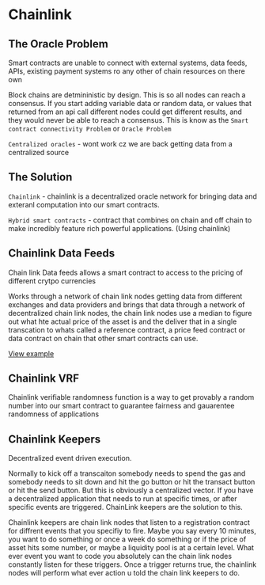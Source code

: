 # Chainlink

## The Oracle Problem

Smart contracts are unable to connect with external systems, data feeds, APIs, existing payment systems ro any other of chain resources on there own

Block chains are detmininistic by design. This is so all nodes can reach a consensus. If you start adding variable data or random data, or values that returned from an api call different nodes could get different results, and they would never be able to reach a consensus. This is know as the `Smart contract connectivity Problem` or `Oracle Problem`

`Centralized oracles` - wont work cz we are back getting data from a centralized source

## The Solution

`Chainlink` - chainlink is a decentralized oracle network for bringing data and exteranl computation into our smart contracts.

`Hybrid smart contracts` - contract that combines on chain and off chain to make incredibly feature rich powerful applications. (Using chainlink)

## Chainlink Data Feeds

Chain link Data feeds allows a smart contract to access to the pricing of different crytpo currencies

Works through a network of chain link nodes getting data from different exchanges and data providers and brings that data through a network of decentralized chain link nodes, the chain link nodes use a median to figure out what hte actual price of the asset is and the deliver that in a single transcation to whats called a reference contract, a price feed contract or data contract on chain that other smart contracts can use.

[View example](data.chain.link)

## Chainlink VRF

Chainlink verifiable randomness function is a way to get provably a random number into our smart contract to guarantee fairness and gauarentee randomness of applications

## Chainlink Keepers

Decentralized event driven execution.

Normally to kick off a transcaiton somebody needs to spend the gas and somebody needs to sit down and hit the go button or hit the transact button or hit the send button. But this is obviously a centralized vector. If you have a decentralized application that needs to run at specific times, or after specific events are triggered. ChainLink keepers are the solution to this.

Chainlink keepers are chain link nodes that listen to a registration contract for diffrent events that you specifiy to fire. Maybe you say every 10 minutes, you want to do something or once a week do something or if the price of asset hits some number, or maybe a liquidity pool is at a certain level. What ever event you want to code you absolutely can the chain link nodes constantly listen for these triggers. Once a trigger returns true, the chainlink nodes will perform what ever action u told the chain link keepers to do.
